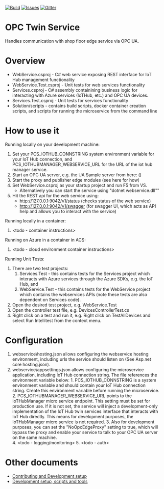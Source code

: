 [![Build][build-badge]][build-url]
[![Issues][issues-badge]][issues-url]
[![Gitter][gitter-badge]][gitter-url]

OPC Twin Service
================

Handles communication with shop floor edge service via OPC UA.

Overview
========

* WebService.csproj - C# web service exposing REST interface for IoT Hub
  management functionality
* WebService.Test.csproj - Unit tests for web services functionality
* Services.csproj - C# assembly containining business logic for interacting
  with Azure services (IoTHub, etc.) and OPC UA devices.
* Services.Test.csproj - Unit tests for services functionality
* Solution/scripts - contains build scripts, docker container creation
  scripts, and scripts for running the microservice from the command line

How to use it
=============

Running locally on your development machine:

1. Set your PCS_IOTHUB_CONNSTRING system environment variable for your
   IoT Hub connection, and PCS_IOTHUBMANAGER_WEBSERVICE_URL for the URL of the
   iot hub manager service.
2. Start an OPC UA server, e.g. the UA Sample server from here:  (<todo>)
3. Start the proxy and publisher edge modules (see here <todo> for how)
4. Set WebService.csproj as your startup project and run F5 from VS.
    * Alternatively you can start the service using "dotnet webservice.dll""
5. Hit the REST api for the web service using:
	* http://127.0.0.1:9042/v1/status (checks status of the web service)
	* http://127.0.0.1:9042/v1/swagger (for swagger UI, which acts as API help
      and allows you to interact with the service)

Running locally in a container:

1. <todo - container instructions>

Running on Azure in a container in ACS:

1. <todo - cloud environment container instructions>

Running Unit Tests:

1. There are two test projects:
   1. Services.Test - this contains tests for the Services project which
      interacts with Azure services through the Azure SDKs, e.g. the IoT Hub,
	  and
   2. WebService.Test - this contains tests for the WebService project which
      contains the webservices APIs (note these tests are also dependent on
	  Services code).
2. Open the desired test project, e.g. WebService.Test
3. Open the controller test file, e.g. DevicesControllerTest.cs
4. Right click on a test and run it, e.g. Right click on TestAllDevices and
   select Run Intellitest from the context menu.

Configuration
=============

1. webservice\hosting.json allows configuring the webservice hosting environment,
   including urls the service should listen on (See Asp.net core hosting.json).
2. webservice\appsettings.json allows configuring the microservice application, 
   including IoT Hub connection string. 
   The file references the environment variable below:
       1. PCS_IOTHUB_CONNSTRING is a system environment variable and should contain
          your IoT Hub connection string. Create this environment variable before
          running the microservice.
       2. PCS_IOTHUBMANAGER_WEBSERVICE_URL points to the IoTHubManager micro service
          endpoint.  This setting must be set for production use. If it is not set, 
          the service will inject a development-only implementation of the IoT Hub 
          twin services interface that interacts with IoT Hub directly.  This means
          for development purposes, the IoTHubManager micro service is not required.
       3. Also for development purposes, you can set the "NoOpcEdgeProxy" setting to 
          true, which will bypass the proxy and enable your service to talk to your 
          OPC UA server on the same machine.  
       4. <todo - logging/monitoring>
       5. <todo - auth>

Other documents
===============

* [Contributing and Development setup](CONTRIBUTING.md)
* [Development setup, scripts and tools](DEVELOPMENT.md)

[build-badge]: https://img.shields.io/travis/Azure/iot-opc-twin-service.svg
[build-url]: https://travis-ci.org/Azure/iot-opc-twin-service
[issues-badge]: https://img.shields.io/github/issues/azure/iot-opc-twin-service.svg
[issues-url]: https://github.com/Azure/iot-opc-twin-service/issues
[gitter-badge]: https://img.shields.io/gitter/room/azure/iot-solutions.js.svg
[gitter-url]: https://gitter.im/azure/iot-solutions
